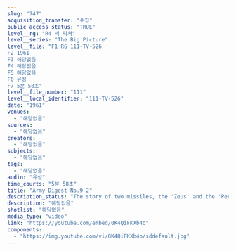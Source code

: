 ```yaml
---
slug: "747"
acquisition_transfer: "수집"
public_access_status: "TRUE"
level__rg: "R4 빅 픽쳐"
level__series: "The Big Picture"
level__file: "F1 RG 111-TV-526
F2 1961
F3 해당없음
F4 해당없음
F5 해당없음
F6 유성
F7 5분 58초"
level__file_number: "111"
level__local_identifier: "111-TV-526"
date: "1961"
venues: 
  - "해당없음"
sources: 
  - "해당없음"
creators: 
  - "해당없음"
subjects: 
  - "해당없음"
tags: 
  - "해당없음"
audio: "유성"
time_courts: "5분 58초"
title: "Army Digest No.9 2"
description_status: "The story of two missiles, the 'Zeus' and the 'Pershing', and their roles in America`s defense. Film follows from development to firings that establish their effectiveness."
description: "해당없음"
shotlist: "해당없음"
media_type: "video"
link: "https://youtube.com/embed/0K4QiFKXb4o"
components: 
  - "https://img.youtube.com/vi/0K4QiFKXb4o/sddefault.jpg"
---
```

